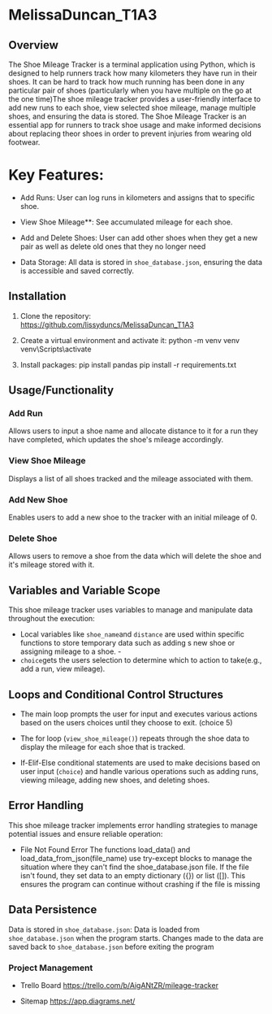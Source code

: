 # MelissaDuncan_T1A3
## Overview

The Shoe Mileage Tracker is a terminal application using Python, which is designed to help runners track how many kilometers they have run in their shoes. It can be hard to track how much running has been done in any particular pair of shoes (particularly when you have multiple on the go at the one time)The shoe mileage tracker provides a user-friendly interface to add new runs to each shoe, view selected shoe mileage, manage multiple shoes, and ensuring the data is stored.
The Shoe Mileage Tracker is an essential app for runners to track shoe usage and make informed decisions about replacing theor shoes in order to prevent injuries from wearing old footwear.

# Key Features:
- Add Runs: User can log runs in kilometers and assigns that to specific shoe. 
- View Shoe Mileage**: See accumulated mileage for each shoe.
- Add and Delete Shoes: User can add other shoes when they get a new pair as well as delete old ones that they no longer need

- Data Storage: All data is stored in `shoe_database.json`, ensuring the data is accessible and saved correctly.


## Installation

1. Clone the repository: https://github.com/lissyduncs/MelissaDuncan_T1A3

2. Create a virtual environment and activate it:
    python -m venv venv          
    venv\Scripts\activate

3. Install packages: pip install pandas
pip install -r requirements.txt

## Usage/Functionality

### Add Run

Allows users to input a shoe name and allocate distance to it for a run they have completed, which updates the shoe's mileage accordingly.

### View Shoe Mileage

Displays a list of all shoes tracked and the mileage associated with them.

### Add New Shoe

Enables users to add a new shoe to the tracker with an initial mileage of 0.

### Delete Shoe

Allows users to remove a shoe from the data which will delete the shoe and it's mileage stored with it.

## Variables and Variable Scope

This shoe mileage tracker uses variables to manage and manipulate data throughout the execution:

- Local variables like `shoe_name`and `distance` are used within specific functions to store temporary data such as adding s new shoe or assigning mileage to a shoe.    - 
- `choice`gets the users selection to determine which to action to take(e.g., add a run, view mileage).

## Loops and Conditional Control Structures

- The main loop prompts the user for input and executes various actions based on the users choices until they choose to exit. (choice 5)

- The for loop (`view_shoe_mileage()`) repeats through the shoe data to display the mileage for each shoe that is tracked.

- If-Elif-Else conditional statements are used to make decisions based on user input (`choice`) and handle various operations such as adding runs, viewing mileage, adding new shoes, and deleting shoes.

## Error Handling

This shoe mileage tracker implements error handling strategies to manage potential issues and ensure reliable operation:

- File Not Found Error 
The functions load_data() and load_data_from_json(file_name) use try-except blocks to manage the situation where they can't find the shoe_database.json file. If the file isn't found, they set data to an empty dictionary ({}) or list ([]). This ensures the program can continue without crashing if the file is missing




## Data Persistence

Data is stored in `shoe_database.json`:
Data is loaded from `shoe_database.json` when the program starts.
Changes made to the data are saved back to `shoe_database.json` before exiting the program

### Project Management

- Trello Board
https://trello.com/b/AigANtZR/mileage-tracker

- Sitemap
https://app.diagrams.net/

